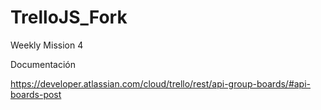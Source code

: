 # TrelloJS_Fork
Weekly Mission 4



Documentación

https://developer.atlassian.com/cloud/trello/rest/api-group-boards/#api-boards-post
